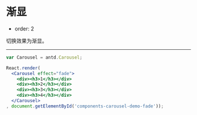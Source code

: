 # 渐显

- order: 2

切换效果为渐显。

---

````jsx
var Carousel = antd.Carousel;

React.render(
  <Carousel effect="fade">
    <div><h3>1</h3></div>
    <div><h3>2</h3></div>
    <div><h3>3</h3></div>
    <div><h3>4</h3></div>
  </Carousel>
, document.getElementById('components-carousel-demo-fade'));
````

